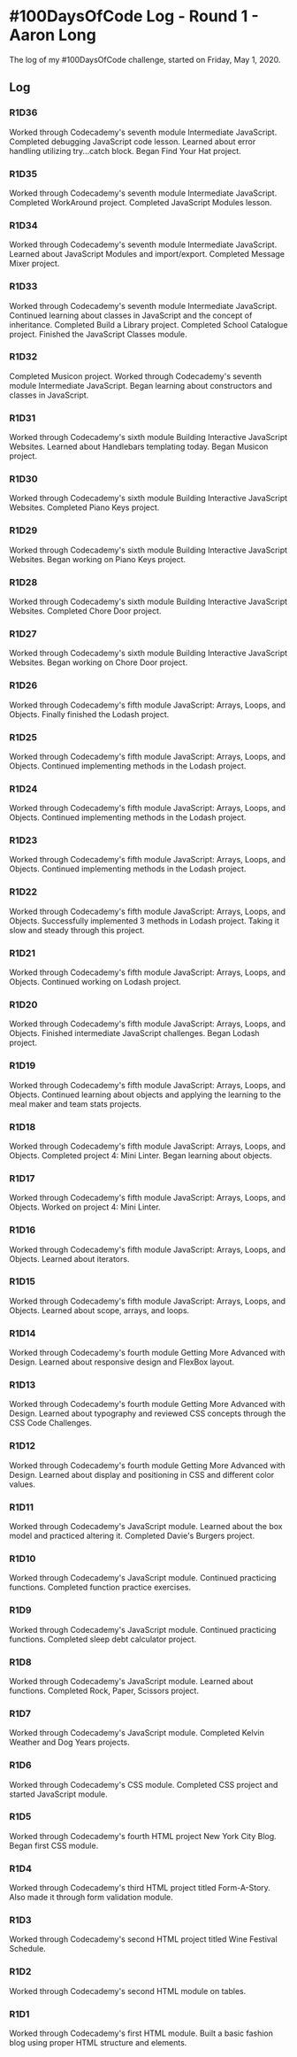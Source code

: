 # #100DaysOfCode Log - Round 1 - Aaron Long

The log of my #100DaysOfCode challenge, started on Friday, May 1, 2020.

## Log

### R1D36

Worked through Codecademy's seventh module Intermediate JavaScript. Completed debugging JavaScript code lesson. Learned about error handling utilizing try...catch block. Began Find Your Hat project.

### R1D35

Worked through Codecademy's seventh module Intermediate JavaScript. Completed WorkAround project. Completed JavaScript Modules lesson.

### R1D34

Worked through Codecademy's seventh module Intermediate JavaScript. Learned about JavaScript Modules and import/export. Completed Message Mixer project.

### R1D33

Worked through Codecademy's seventh module Intermediate JavaScript. Continued learning about classes in JavaScript and the concept of inheritance. Completed Build a Library project. Completed School Catalogue project. Finished the JavaScript Classes module.

### R1D32

Completed Musicon project. Worked through Codecademy's seventh module Intermediate JavaScript. Began learning about constructors and classes in JavaScript.

### R1D31

Worked through Codecademy's sixth module Building Interactive JavaScript Websites. Learned about Handlebars templating today. Began Musicon project.

### R1D30

Worked through Codecademy's sixth module Building Interactive JavaScript Websites. Completed Piano Keys project.

### R1D29

 Worked through Codecademy's sixth module Building Interactive JavaScript Websites. Began working on Piano Keys project.

### R1D28

Worked through Codecademy's sixth module Building Interactive JavaScript Websites. Completed Chore Door project.

### R1D27

Worked through Codecademy's sixth module Building Interactive JavaScript Websites. Began working on Chore Door project.

### R1D26 

Worked through Codecademy's fifth module JavaScript: Arrays, Loops, and Objects. Finally finished the Lodash project. 

### R1D25

Worked through Codecademy's fifth module JavaScript: Arrays, Loops, and Objects. Continued implementing methods in the Lodash project. 

### R1D24

Worked through Codecademy's fifth module JavaScript: Arrays, Loops, and Objects. Continued implementing methods in the Lodash project. 


### R1D23

Worked through Codecademy's fifth module JavaScript: Arrays, Loops, and Objects. Continued implementing methods in the Lodash project. 

### R1D22

Worked through Codecademy's fifth module JavaScript: Arrays, Loops, and Objects. Successfully implemented 3 methods in Lodash project. Taking it slow and steady through this project. 

### R1D21

Worked through Codecademy's fifth module JavaScript: Arrays, Loops, and Objects. Continued working on Lodash project. 

### R1D20

Worked through Codecademy's fifth module JavaScript: Arrays, Loops, and Objects. Finished intermediate JavaScript challenges. Began Lodash project. 

### R1D19

Worked through Codecademy's fifth module JavaScript: Arrays, Loops, and Objects. Continued learning about objects and applying the learning to the meal maker and team stats projects. 

### R1D18

Worked through Codecademy's fifth module JavaScript: Arrays, Loops, and Objects. Completed project 4: Mini Linter. Began learning about objects.

### R1D17

Worked through Codecademy's fifth module JavaScript: Arrays, Loops, and Objects. Worked on project 4: Mini Linter. 

### R1D16

Worked through Codecademy's fifth module JavaScript: Arrays, Loops, and Objects. Learned about iterators. 

### R1D15 

Worked through Codecademy's fifth module JavaScript: Arrays, Loops, and Objects. Learned about scope, arrays, and loops. 

### R1D14

Worked through Codecademy's fourth module Getting More Advanced with Design. Learned about responsive design and FlexBox layout.

### R1D13
Worked through Codecademy's fourth module Getting More Advanced with Design. Learned about typography and reviewed CSS concepts through the CSS Code Challenges.

### R1D12

Worked through Codecademy's fourth module Getting More Advanced with Design. Learned about display and positioning in CSS and different color values.

### R1D11

Worked through Codecademy's JavaScript module. Learned about the box model and practiced altering it. Completed Davie's Burgers project.

### R1D10

Worked through Codecademy's JavaScript module. Continued practicing functions. Completed function practice exercises.

### R1D9

Worked through Codecademy's JavaScript module. Continued practicing functions. Completed sleep debt calculator project.

### R1D8

Worked through Codecademy's JavaScript module. Learned about functions. Completed Rock, Paper, Scissors project.

### R1D7

Worked through Codecademy's JavaScript module. Completed Kelvin Weather and Dog Years projects.

### R1D6

Worked through Codecademy's CSS module. Completed CSS project and started JavaScript module.

### R1D5

Worked through Codecademy's fourth HTML project New York City Blog. Began first CSS module.

### R1D4

Worked through Codecademy's third HTML project titled Form-A-Story. Also made it through form validation module.

### R1D3

Worked through Codecademy's second HTML project titled Wine Festival Schedule.

### R1D2

Worked through Codecademy's second HTML module on tables.

### R1D1

Worked through Codecademy's first HTML module. Built a basic fashion blog using proper HTML structure and elements.
